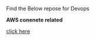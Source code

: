 Find the Below repose for Devops 

**AWS conenete related**

[click here](shivanaguttiadi/Adi_DevOps_Answers/tree/DevOps_Answers_AWS)
